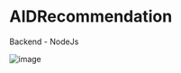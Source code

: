 # AIDRecommendation
Backend - NodeJs

![image](https://user-images.githubusercontent.com/34387852/114797473-df104380-9d58-11eb-9a62-7cf10f5ab9f5.png)
